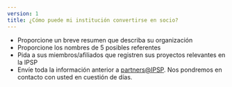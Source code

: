 ```yaml
---
version: 1
title: ¿Cómo puede mi institución convertirse en socio?
---
```


- Proporcione un breve resumen que describa su organización
- Proporcione los nombres de 5 posibles referentes
- Pida a sus miembros/afiliados que registren sus proyectos relevantes en la IPSP
- Envíe toda la información anterior a <partners@IPSP>. Nos pondremos en contacto con usted en cuestión de días.
